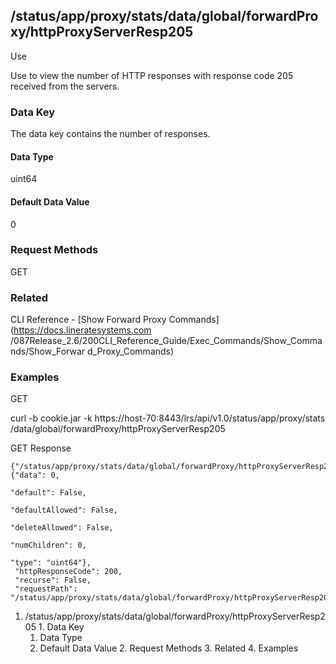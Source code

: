 ## /status/app/proxy/stats/data/global/forwardProxy/httpProxyServerResp205

Use

Use to view the number of HTTP responses with response code 205 received from
the servers.

### Data Key

The data key contains the number of responses.

#### Data Type

uint64

#### Default Data Value

0

### Request Methods

GET

### Related

CLI Reference - [Show Forward Proxy Commands](https://docs.lineratesystems.com
/087Release_2.6/200CLI_Reference_Guide/Exec_Commands/Show_Commands/Show_Forwar
d_Proxy_Commands)

### Examples

GET

curl -b cookie.jar -k https://host-70:8443/lrs/api/v1.0/status/app/proxy/stats
/data/global/forwardProxy/httpProxyServerResp205

GET Response

    
    {"/status/app/proxy/stats/data/global/forwardProxy/httpProxyServerResp205": {"data": 0,
                                                                                  "default": False,
                                                                                  "defaultAllowed": False,
                                                                                  "deleteAllowed": False,
                                                                                  "numChildren": 0,
                                                                                  "type": "uint64"},
     "httpResponseCode": 200,
     "recurse": False,
     "requestPath": "/status/app/proxy/stats/data/global/forwardProxy/httpProxyServerResp205"}
    

  1. /status/app/proxy/stats/data/global/forwardProxy/httpProxyServerResp205
    1. Data Key
      1. Data Type
      2. Default Data Value
    2. Request Methods
    3. Related
    4. Examples

